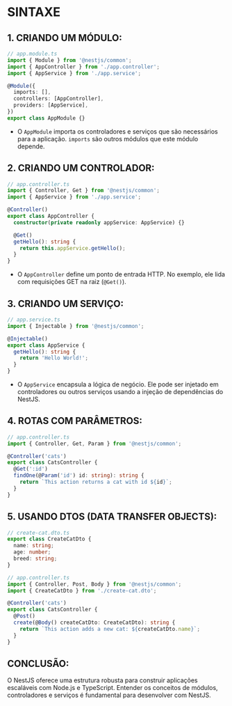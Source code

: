 # SINTAXE
## 1. CRIANDO UM MÓDULO:
```typescript
// app.module.ts
import { Module } from '@nestjs/common';
import { AppController } from './app.controller';
import { AppService } from './app.service';

@Module({
  imports: [],
  controllers: [AppController],
  providers: [AppService],
})
export class AppModule {}
```

  - O `AppModule` importa os controladores e serviços que são necessários para a aplicação. `imports` são outros módulos que este módulo depende.

## 2. CRIANDO UM CONTROLADOR:
```typescript
// app.controller.ts
import { Controller, Get } from '@nestjs/common';
import { AppService } from './app.service';

@Controller()
export class AppController {
  constructor(private readonly appService: AppService) {}

  @Get()
  getHello(): string {
    return this.appService.getHello();
  }
}
```

  - O `AppController` define um ponto de entrada HTTP. No exemplo, ele lida com requisições GET na raiz (`@Get()`).

## 3. CRIANDO UM SERVIÇO:
```typescript
// app.service.ts
import { Injectable } from '@nestjs/common';

@Injectable()
export class AppService {
  getHello(): string {
    return 'Hello World!';
  }
}
```

  - O `AppService` encapsula a lógica de negócio. Ele pode ser injetado em controladores ou outros serviços usando a injeção de dependências do NestJS.

## 4. ROTAS COM PARÂMETROS:
```typescript
// app.controller.ts
import { Controller, Get, Param } from '@nestjs/common';

@Controller('cats')
export class CatsController {
  @Get(':id')
  findOne(@Param('id') id: string): string {
    return `This action returns a cat with id ${id}`;
  }
}
```

## 5. USANDO DTOS (DATA TRANSFER OBJECTS):
```typescript
// create-cat.dto.ts
export class CreateCatDto {
  name: string;
  age: number;
  breed: string;
}

// app.controller.ts
import { Controller, Post, Body } from '@nestjs/common';
import { CreateCatDto } from './create-cat.dto';

@Controller('cats')
export class CatsController {
  @Post()
  create(@Body() createCatDto: CreateCatDto): string {
    return `This action adds a new cat: ${createCatDto.name}`;
  }
}
```

## CONCLUSÃO:
O NestJS oferece uma estrutura robusta para construir aplicações escaláveis com Node.js e TypeScript. Entender os conceitos de módulos, controladores e serviços é fundamental para desenvolver com NestJS. 